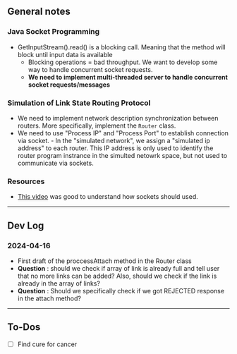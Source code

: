 ## General notes
### Java Socket Programming
- GetInputStream().read() is a blocking call. Meaning that the method will block until input data is available
    - Blocking operations = bad throughput. We want to develop some way to handle concurrent socket requests. 
    - **We need to implement multi-threaded server to handle concurrent socket requests/messages**

### Simulation of Link State Routing Protocol
- We need to implement network description synchronization between routers. More specifically, implement the `Router` class.
- We need to use "Process IP" and "Process Port" to establish connection via socket. - In the "simulated network", we assign a "simulated ip address" to each router. This IP address is only used to identify the router program instrance in the simulted netowrk space, but not used to communicate via sockets. 

### Resources
- [This video](https://www.youtube.com/watch?v=gchR3DpY-8Q) was good to understand how sockets should used.
---
## Dev Log
### 2024-04-16
- First draft of the proccessAttach method in the Router class
- **Question** : should we check if array of link is already full and tell user that no more links can be added? Also, should we check if the link is already in the array of links?
- **Question** : Should we specifically check if we got REJECTED response in the attach method? 

---
## To-Dos
- [ ] Find cure for cancer
